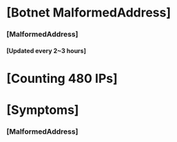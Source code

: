 # [Botnet MalformedAddress]
### [MalformedAddress]
#### [Updated every 2~3 hours]

# [Counting 480 IPs]

# [Symptoms] 
###   [MalformedAddress]
